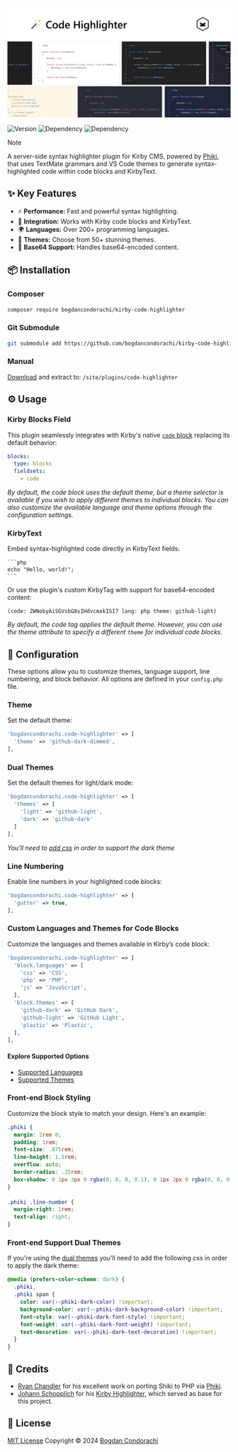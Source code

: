 ![Kirby Code Highlighter](.github/preview.png)

![Version](https://img.shields.io/packagist/v/bogdancondorachi/kirby-code-highlighter?style=for-the-badge&label=Version&labelColor=3d444d&color=096BDE)
![Dependency](https://img.shields.io/badge/kirby-%5E4.0-F4E162?style=for-the-badge&labelColor=3d444d)
![Dependency](https://img.shields.io/packagist/dependency-v/bogdancondorachi/kirby-code-highlighter/php?style=for-the-badge&label=PHP&labelColor=3d444d&color=7C72FF)

> [!NOTE]
> A server-side syntax highlighter plugin for Kirby CMS, powered by [Phiki](https://github.com/phikiphp/phiki), that uses TextMate grammars and VS Code themes to generate syntax-highlighted code within code blocks and KirbyText.

## ✨ Key Features
- ⚡ **Performance:** Fast and powerful syntax highlighting.
- 🚀 **Integration:** Works with Kirby code blocks and KirbyText.
- 🌍 **Languages:** Over 200+ programming languages.
- 🎨 **Themes:** Choose from 50+ stunning themes.
- 🔐 **Base64 Support:** Handles base64-encoded content.

## 📦 Installation

### Composer

```bash
composer require bogdancondorachi/kirby-code-highlighter
```

### Git Submodule
```bash
git submodule add https://github.com/bogdancondorachi/kirby-code-highlighter.git site/plugins/code-highlighter
```

### Manual

[Download](https://api.github.com/repos/bogdancondorachi/kirby-code-highlighter/zipball) and extract to: `/site/plugins/code-highlighter`

## ⚙️ Usage

### Kirby Blocks Field

This plugin seamlessly integrates with Kirby's native [`code` block](https://getkirby.com/docs/reference/panel/blocks/code) replacing its default behavior:

```yaml
blocks:
  type: blocks
  fieldsets:
    - code
```
*By default, the code block uses the default theme, but a theme selector is available if you wish to apply different themes to individual blocks. You can also customize the available language and theme options through the configuration settings.*

### KirbyText
Embed syntax-highlighted code directly in KirbyText fields:

<pre lang="no-highlight"><code>```php
echo "Hello, world!";
```
</code></pre>

Or use the plugin's custom KirbyTag with support for base64-encoded content:

```
(code: ZWNobyAiSGVsbG8sIHdvcmxkISI7 lang: php theme: github-light)
```
*By default, the code tag applies the default theme. However, you can use the theme attribute to specify a different `theme` for individual code blocks.*

## 🔧 Configuration
These options allow you to customize themes, language support, line numbering, and block behavior. All options are defined in your `config.php` file.

### Theme
Set the default theme:

```php
'bogdancondorachi.code-highlighter' => [
  'theme' => 'github-dark-dimmed',
],
```

### Dual Themes
Set the default themes for light/dark mode:

```php
'bogdancondorachi.code-highlighter' => [
  'themes' => [
    'light' => 'github-light',
    'dark' => 'github-dark'
  ]
],
```
*You'll need to [add css](#front-end-support-dual-themes) in order to support the dark theme*

### Line Numbering
Enable line numbers in your highlighted code blocks:

```php
'bogdancondorachi.code-highlighter' => [
  'gutter' => true,
],
```

### Custom Languages and Themes for Code Blocks
Customize the languages and themes available in Kirby’s code block:

```php
'bogdancondorachi.code-highlighter' => [
  'block.languages' => [
    'css' => 'CSS',
    'php' => 'PHP',
    'js' => 'JavaScript',
  ],
  'block.themes' => [
    'github-dark' => 'GitHub Dark',
    'github-light' => 'GitHub Light',
    'plastic' => 'Plastic',
  ],
],
```

#### Explore Supported Options
- [Supported Languages](https://shiki.matsu.io/languages)
- [Supported Themes](https://shiki.matsu.io/themes)

### Front-end Block Styling
Customize the block style to match your design. Here's an example:

```css
.phiki {
  margin: 2rem 0;
  padding: 1rem;
  font-size: .875rem;
  line-height: 1.5rem;
  overflow: auto;
  border-radius: .25rem;
  box-shadow: 0 1px 3px 0 rgba(0, 0, 0, 0.1), 0 1px 2px 0 rgba(0, 0, 0, 0.06);
}

.phiki .line-number {
  margin-right: 1rem;
  text-align: right;
}
```

### Front-end Support Dual Themes
If you're using the [dual themes](#dual-themes) you'll need to add the following css in order to apply the dark theme:

```css
@media (prefers-color-scheme: dark) {
  .phiki,
  .phiki span {
    color: var(--phiki-dark-color) !important;
    background-color: var(--phiki-dark-background-color) !important;
    font-style: var(--phiki-dark-font-style) !important;
    font-weight: var(--phiki-dark-font-weight) !important;
    text-decoration: var(--phiki-dark-text-decoration) !important;
  }
}
```

## 🙏 Credits
- [Ryan Chandler](https://github.com/ryangjchandler) for his excellent work on porting Shiki to PHP via [Phiki](https://github.com/phikiphp/phiki).
- [Johann Schopplich](https://github.com/johannschopplich) for his [Kirby Highlighter](https://github.com/johannschopplich/kirby-highlighter), which served as base for this project.

## 📜 License
[MIT License](./LICENSE) Copyright © 2024 [Bogdan Condorachi](https://github.com/bogdancondorachi)
